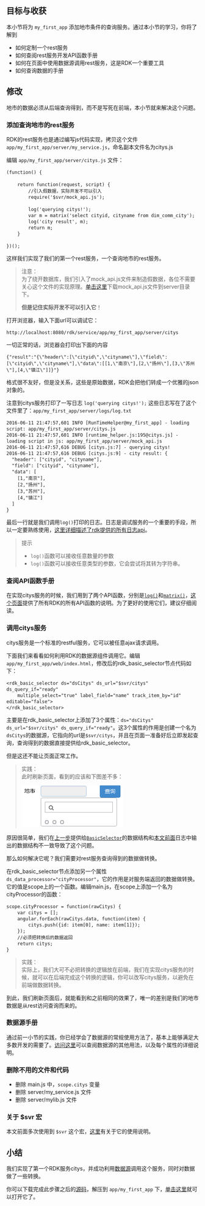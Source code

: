 ## 目标与收获

本小节将为 `my_first_app` 添加地市条件的查询服务。通过本小节的学习，你将了解到

- 如何定制一个rest服务
- 如何查阅rest服务开发API函数手册
- 如何在页面中使用数据源调用rest服务，这是RDK一个重要工具
- 如何查询数据的手册


## 修改

地市的数据必须从后端查询得到，而不是写死在前端，本小节就来解决这个问题。

### 添加查询地市的rest服务

RDK的rest服务也是通过编写js代码实现，拷贝这个文件 `app/my_first_app/server/my_service.js`，命名副本文件名为citys.js

编辑 `app/my_first_app/server/citys.js` 文件：

~~~
(function() {

    return function(request, script) {
		//引入假数据，实际开发不可以引入
		require('$svr/mock_api.js');
		
		log('querying citys!');
        var m = matrix('select cityid, cityname from dim_comm_city');
		log('city result', m);
		return m;
    }

})();
~~~
这样我们实现了我们的第一个rest服务，一个查询地市的rest服务。

> 注意：<br>
> 为了绕开数据库，我们引入了mock_api.js文件来制造假数据，各位不需要关心这个文件的实现原理。[单击这里](mock_api.js)下载mock_api.js文件到server目录下。
> 
> **但是记住实际开发不可以引入它**！


打开浏览器，输入下面url可以调试它：

	http://localhost:8080/rdk/service/app/my_first_app/server/citys

一切正常的话，浏览器会打印出下面的内容

	{"result":"{\"header\":[\"cityid\",\"cityname\"],\"field\":[\"cityid\",\"cityname\"],\"data\":[[1,\"南京\"],[2,\"扬州\"],[3,\"苏州\"],[4,\"镇江\"]]}"}

格式很不友好，但是没关系，这些是原始数据，RDK会把他们转成一个优雅的json对象的。

注意到citys服务打印了一写日志 `log('querying citys!');` 这些日志写在了这个文件里了：`app/my_first_app/server/logs/log.txt`

<a name="log"></a>
~~~
2016-06-11 21:47:57,601 INFO [RunTimeHelper@my_first_app] - loading script: app/my_first_app/server/citys.js
2016-06-11 21:47:57,601 INFO [runtime_helper.js:195@citys.js] - loading script in js: app/my_first_app/server/mock_api.js 
2016-06-11 21:47:57,616 DEBUG [citys.js:7] - querying citys! 
2016-06-11 21:47:57,616 DEBUG [citys.js:9] - city result: {
  "header": ["cityid", "cityname"],
  "field": ["cityid", "cityname"],
  "data": [
    [1,"南京"],
    [2,"扬州"],
    [3,"苏州"],
    [4,"镇江"]
  ]
}  
~~~
最后一行就是我们调用`log()`打印的日志。日志是调试服务的一个重要的手段，所以一定要熟练使用，[这里详细描述了rdk提供的所有日志api](/rdk_server/doc/service_api.html#日志)。

> 提示
> 
> - `log()`函数可以接收任意数量的参数
> - `log()`函数可以接收任意类型的参数，它会尝试将其转为字符串。

### 查阅API函数手册
在实现citys服务的时候，我们用到了两个API函数，分别是[`log()`](/rdk_server/doc/service_api.html#日志)和[`matrix()`](/rdk_server/doc/service_api.html#matrix())，[这个页面](/rdk_server/doc/service_api.html)提供了所有RDK的所有API函数的说明。为了更好的使用它们，建议仔细阅读。

### 调用citys服务
citys服务是一个标准的restful服务，它可以被任意ajax请求调用。

下面我们来看看如何利用RDK的数据源组件调用它。编辑 `app/my_first_app/web/index.html`，修改后的rdk_basic_selector节点代码如下：
~~~
<rdk_basic_selector ds="dsCitys" ds_url="$svr/citys" ds_query_if="ready"
	multiple_select="true" label_field="name" track_item_by="id" editable="false">
</rdk_basic_selector>
~~~

主要是在rdk_basic_selector上添加了3个属性：`ds="dsCitys" ds_url="$svr/citys" ds_query_if="ready"`。这3个属性的作用是创建一个名为`dsCitys`的数据源，它指向的url是`$svr/citys`，并且在页面一准备好后立即发起查询，查询得到的数据直接提供给rdk_basic_selector。

但是这还不能让页面正常工作。

> 实践：<br>
> 此时刷新页面，看到的应该和下图差不多：
> 
> ![](img/invalid_city.PNG)

原因很简单，我们在[上一步](04_finish_condition_bar.html#city-mock-data)提供给[`BasicSelector`](/rdk_client/doc/controls/basicselector/index.html)的数据结构和[本文前面](#log)日志中输出的数据结构不一致导致了这个问题。

那么如何解决它呢？我们需要对rest服务查询得到的数据做转换。

在rdk_basic_selector节点添加另一个属性 `ds_data_processor="cityProcessor"`，它的作用是对服务端返回的数据做转换。它的值是scope上的一个函数。编辑main.js，在scope上添加一个名为cityProcessor的函数：
~~~
scope.cityProcessor = function(rawCitys) {
	var citys = [];
	angular.forEach(rawCitys.data, function(item) {
		citys.push({id: item[0], name: item[1]});
	});
	//必须把转换后的数据返回
	return citys;
}
~~~

> 实践：<br>
> 实际上，我们大可不必把转换的逻辑放在前端，我们在实现citys服务的时候，就可以在后端完成这个转换的逻辑，你可以改写citys服务，以避免在前端做数据转换。

到此，我们刷新页面后，就能看到和之前相同的效果了，唯一的差别是我们的地市数据是从rest访问查询而来的。

### 数据源手册
通过前一小节的实践，你已经学会了数据源的常规使用方法了，基本上能够满足大多数开发的需要了。[访问这里](/rdk_client/doc/common/datasource/)可以查阅数据源的其他用法，以及每个属性的详细说明。

### 删除不用的文件和代码

- 删除 main.js 中，`scope.citys` 变量
- 删除 server/my_service.js 文件
- 删除 server/mylib.js 文件

### 关于 $svr 宏
本文前面多次使用到 `$svr` 这个宏，[这里](/rdk_server/doc/relative_path_rule.html)有关于它的使用说明。

## 小结
我们实现了第一个RDK服务citys，并成功利用[数据源](/rdk_client/doc/common/datasource)调用这个服务，同时对数据做了一些转换。

你可以下载完成此步骤之后的[源码](05_first_service.zip)，解压到 `app/my_first_app` 下，[单击这里](/rdk_server/app/my_first_app/web/index.html)就可以打开它了。


<div title="第5步 实现第一个RDK服务并调用它 - RDK应用开发最佳实践" id="__hidden__">
<script src="/doc/tools/doc_js/misc.js"></script>
</div>